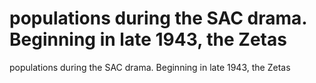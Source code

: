 # populations during the SAC drama. Beginning in late 1943, the Zetas

populations during the SAC drama. Beginning in late 1943, the Zetas